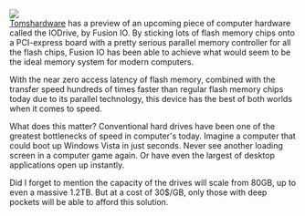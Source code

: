 [![](http://bp3.blogger.com/_kfv2ADnjgQg/RvvHZ49HTWI/AAAAAAAAAEo/CO2IYvO4eYQ/s400/_mg_7197.jpg)](http://bp3.blogger.com/_kfv2ADnjgQg/RvvHZ49HTWI/AAAAAAAAAEo/CO2IYvO4eYQ/s1600-h/_mg_7197.jpg)  
[Tomshardware](http://www.tgdaily.com/content/view/34065/135/) has a preview of an upcoming piece of computer hardware called the IODrive, by Fusion IO. By sticking lots of flash memory chips onto a PCI-express board with a pretty serious parallel memory controller for all the flash chips, Fusion IO has been able to achieve what would seem to be the ideal memory system for modern computers.  
  
With the near zero access latency of flash memory, combined with the transfer speed hundreds of times faster than regular flash memory chips today due to its parallel technology, this device has the best of both worlds when it comes to speed.  
  
What does this matter? Conventional hard drives have been one of the greatest bottlenecks of speed in computer's today. Imagine a computer that could boot up Windows Vista in just seconds. Never see another loading screen in a computer game again. Or have even the largest of desktop applications open up instantly.  
  
Did I forget to mention the capacity of the drives will scale from 80GB, up to even a massive 1.2TB. But at a cost of 30$/GB, only those with deep pockets will be able to afford this solution.